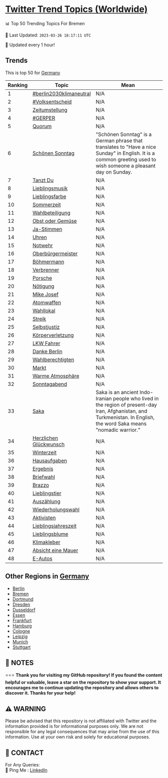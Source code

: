 [Twitter Trend Topics (Worldwide)](https://github.com/ErcinDedeoglu/Twitter-Trend-Topics)
==========


📊 Top 50 Trending Topics For Bremen

📆 Last Updated: `2023-03-26 18:17:11 UTC`

🔧 Updated every 1 hour!


## Trends

This is top 50 for [Germany](</Germany>)

| Ranking | Topic | Mean |
| ------- | ------------ | ------------ |
| 1 | [#berlin2030klimaneutral](http://twitter.com/search?q=%23berlin2030klimaneutral) | N/A |
| 2 | [#Volksentscheid](http://twitter.com/search?q=%23Volksentscheid) | N/A |
| 3 | [Zeitumstellung](http://twitter.com/search?q=Zeitumstellung) | N/A |
| 4 | [#GERPER](http://twitter.com/search?q=%23GERPER) | N/A |
| 5 | [Quorum](http://twitter.com/search?q=Quorum) | N/A |
| 6 | [Schönen Sonntag](http://twitter.com/search?q=Sch%c3%b6nen+Sonntag) | "Schönen Sonntag" is a German phrase that translates to "Have a nice Sunday" in English. It is a common greeting used to wish someone a pleasant day on Sunday. |
| 7 | [Tanzt Du](http://twitter.com/search?q=Tanzt+Du) | N/A |
| 8 | [Lieblingsmusik](http://twitter.com/search?q=Lieblingsmusik) | N/A |
| 9 | [Lieblingsfarbe](http://twitter.com/search?q=Lieblingsfarbe) | N/A |
| 10 | [Sommerzeit](http://twitter.com/search?q=Sommerzeit) | N/A |
| 11 | [Wahlbeteiligung](http://twitter.com/search?q=Wahlbeteiligung) | N/A |
| 12 | [Obst oder Gemüse](http://twitter.com/search?q=Obst+oder+Gem%c3%bcse) | N/A |
| 13 | [Ja-Stimmen](http://twitter.com/search?q=Ja-Stimmen) | N/A |
| 14 | [Uhren](http://twitter.com/search?q=Uhren) | N/A |
| 15 | [Notwehr](http://twitter.com/search?q=Notwehr) | N/A |
| 16 | [Oberbürgermeister](http://twitter.com/search?q=Oberb%c3%bcrgermeister) | N/A |
| 17 | [Böhmermann](http://twitter.com/search?q=B%c3%b6hmermann) | N/A |
| 18 | [Verbrenner](http://twitter.com/search?q=Verbrenner) | N/A |
| 19 | [Porsche](http://twitter.com/search?q=Porsche) | N/A |
| 20 | [Nötigung](http://twitter.com/search?q=N%c3%b6tigung) | N/A |
| 21 | [Mike Josef](http://twitter.com/search?q=Mike+Josef) | N/A |
| 22 | [Atomwaffen](http://twitter.com/search?q=Atomwaffen) | N/A |
| 23 | [Wahllokal](http://twitter.com/search?q=Wahllokal) | N/A |
| 24 | [Streik](http://twitter.com/search?q=Streik) | N/A |
| 25 | [Selbstjustiz](http://twitter.com/search?q=Selbstjustiz) | N/A |
| 26 | [Körperverletzung](http://twitter.com/search?q=K%c3%b6rperverletzung) | N/A |
| 27 | [LKW Fahrer](http://twitter.com/search?q=LKW+Fahrer) | N/A |
| 28 | [Danke Berlin](http://twitter.com/search?q=Danke+Berlin) | N/A |
| 29 | [Wahlberechtigten](http://twitter.com/search?q=Wahlberechtigten) | N/A |
| 30 | [Markt](http://twitter.com/search?q=Markt) | N/A |
| 31 | [Warme Atmosphäre](http://twitter.com/search?q=Warme+Atmosph%c3%a4re) | N/A |
| 32 | [Sonntagabend](http://twitter.com/search?q=Sonntagabend) | N/A |
| 33 | [Saka](http://twitter.com/search?q=Saka) | Saka is an ancient Indo-Iranian people who lived in the region of present-day Iran, Afghanistan, and Turkmenistan. In English, the word Saka means "nomadic warrior." |
| 34 | [Herzlichen Glückwunsch](http://twitter.com/search?q=Herzlichen+Gl%c3%bcckwunsch) | N/A |
| 35 | [Winterzeit](http://twitter.com/search?q=Winterzeit) | N/A |
| 36 | [Hausaufgaben](http://twitter.com/search?q=Hausaufgaben) | N/A |
| 37 | [Ergebnis](http://twitter.com/search?q=Ergebnis) | N/A |
| 38 | [Briefwahl](http://twitter.com/search?q=Briefwahl) | N/A |
| 39 | [Brazzo](http://twitter.com/search?q=Brazzo) | N/A |
| 40 | [Lieblingstier](http://twitter.com/search?q=Lieblingstier) | N/A |
| 41 | [Auszählung](http://twitter.com/search?q=Ausz%c3%a4hlung) | N/A |
| 42 | [Wiederholungswahl](http://twitter.com/search?q=Wiederholungswahl) | N/A |
| 43 | [Aktivisten](http://twitter.com/search?q=Aktivisten) | N/A |
| 44 | [Lieblingsjahreszeit](http://twitter.com/search?q=Lieblingsjahreszeit) | N/A |
| 45 | [Lieblingsblume](http://twitter.com/search?q=Lieblingsblume) | N/A |
| 46 | [Klimakleber](http://twitter.com/search?q=Klimakleber) | N/A |
| 47 | [Absicht eine Mauer](http://twitter.com/search?q=Absicht+eine+Mauer) | N/A |
| 48 | [E-Autos](http://twitter.com/search?q=E-Autos) | N/A |



## Other Regions in [Germany](</Germany>)

* [Berlin](</Germany/Berlin.md>)
* [Bremen](</Germany/Bremen.md>)
* [Dortmund](</Germany/Dortmund.md>)
* [Dresden](</Germany/Dresden.md>)
* [Dusseldorf](</Germany/Dusseldorf.md>)
* [Essen](</Germany/Essen.md>)
* [Frankfurt](</Germany/Frankfurt.md>)
* [Hamburg](</Germany/Hamburg.md>)
* [Cologne](</Germany/Cologne.md>)
* [Leipzig](</Germany/Leipzig.md>)
* [Munich](</Germany/Munich.md>)
* [Stuttgart](</Germany/Stuttgart.md>)



## 📝 NOTES

⭐⭐⭐ **Thank you for visiting my GitHub repository! If you found the content helpful or valuable, leave a star on the repository to show your support. It encourages me to continue updating the repository and allows others to discover it. Thanks for your help!**


## ⚠️ WARNING

Please be advised that this repository is not affiliated with Twitter and the information provided is for informational purposes only. We are not responsible for any legal consequences that may arise from the use of this information. Use at your own risk and solely for educational purposes.


## 📨 CONTACT

 For Any Queries:  
            🏓 Ping Me : [LinkedIn](https://www.linkedin.com/in/ercindedeoglu/)
